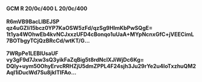 #### GCM R 20/0c/400 L 20/0c/400
**R6mVB9BacLlBEJSP**<br/>**qz4uGZIi15bcz0YP7KaOSW5zFd/qzSg9HlmKbPwSQgE=**<br/>**1t1ya4WOhwEb4kvNCJxxzUFD4cBonqo1uUaA+MYpNcnxGfC+jVEECimL7BOTbgyTCjQzBRcCd/wtKT/G...**<br/><br/>
**7WRpPe1LEBlUsaUF**<br/>**vy3gF9d7Jxw3sQ3yikFaZqBig5t8rdNcIXJiWjDc6Kg=**<br/>**DQly+uym50OhyErvcRRHZjU5dmZPPL4F24sjh3Ju29rYe2u4IoTxzhuQM2AqI1iDucWd7Su8jkITIFAo...**